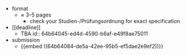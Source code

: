 - format
	- $\approx$ 3–5 pages
		- check your Studien-/Prüfungsordnung for exact specification
- [[deadline]]
	- TBA
	  id:: 64b64045-ed4d-4590-b6af-e49f8ae75011
- submission
	- {{embed ((64b64084-de5a-42ee-95b5-ef5dae2e9ef2))}}